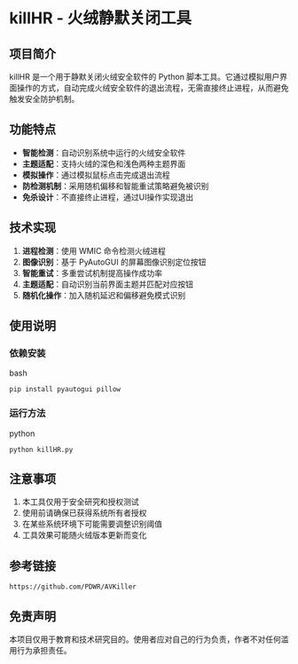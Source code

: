 # killHR - 火绒静默关闭工具

## 项目简介

killHR 是一个用于静默关闭火绒安全软件的 Python 脚本工具。它通过模拟用户界面操作的方式，自动完成火绒安全软件的退出流程，无需直接终止进程，从而避免触发安全防护机制。

## 功能特点

- **智能检测**：自动识别系统中运行的火绒安全软件
- **主题适配**：支持火绒的深色和浅色两种主题界面
- **模拟操作**：通过模拟鼠标点击完成退出流程
- **防检测机制**：采用随机偏移和智能重试策略避免被识别
- **免杀设计**：不直接终止进程，通过UI操作实现退出

## 技术实现

1. **进程检测**：使用 WMIC 命令检测火绒进程
2. **图像识别**：基于 PyAutoGUI 的屏幕图像识别定位按钮
3. **智能重试**：多重尝试机制提高操作成功率
4. **主题适配**：自动识别当前界面主题并匹配对应按钮
5. **随机化操作**：加入随机延迟和偏移避免模式识别

## 使用说明

### 依赖安装

bash

```
pip install pyautogui pillow
```

### 运行方法

python

```
python killHR.py
```

## 注意事项

1. 本工具仅用于安全研究和授权测试
2. 使用前请确保已获得系统所有者授权
3. 在某些系统环境下可能需要调整识别阈值
4. 工具效果可能随火绒版本更新而变化

## 参考链接

```
https://github.com/PDWR/AVKiller
```

## 免责声明

本项目仅用于教育和技术研究目的。使用者应对自己的行为负责，作者不对任何滥用行为承担责任。

